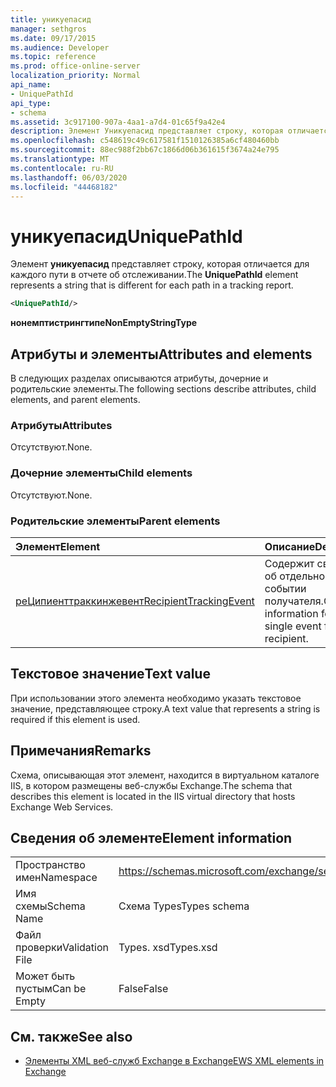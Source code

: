 ```yaml
---
title: уникуепасид
manager: sethgros
ms.date: 09/17/2015
ms.audience: Developer
ms.topic: reference
ms.prod: office-online-server
localization_priority: Normal
api_name:
- UniquePathId
api_type:
- schema
ms.assetid: 3c917100-907a-4aa1-a7d4-01c65f9a42e4
description: Элемент Уникуепасид представляет строку, которая отличается для каждого пути в отчете об отслеживании.
ms.openlocfilehash: c548619c49c617581f1510126385a6cf480460bb
ms.sourcegitcommit: 88ec988f2bb67c1866d06b361615f3674a24e795
ms.translationtype: MT
ms.contentlocale: ru-RU
ms.lasthandoff: 06/03/2020
ms.locfileid: "44468182"
---
```

# <a name="uniquepathid"></a><span data-ttu-id="30e8e-103">уникуепасид</span><span class="sxs-lookup"><span data-stu-id="30e8e-103">UniquePathId</span></span>

<span data-ttu-id="30e8e-104">Элемент **уникуепасид** представляет строку, которая отличается для каждого пути в отчете об отслеживании.</span><span class="sxs-lookup"><span data-stu-id="30e8e-104">The **UniquePathId** element represents a string that is different for each path in a tracking report.</span></span> 
  
```XML
<UniquePathId/>
```

 <span data-ttu-id="30e8e-105">**нонемптистрингтипе**</span><span class="sxs-lookup"><span data-stu-id="30e8e-105">**NonEmptyStringType**</span></span>
## <a name="attributes-and-elements"></a><span data-ttu-id="30e8e-106">Атрибуты и элементы</span><span class="sxs-lookup"><span data-stu-id="30e8e-106">Attributes and elements</span></span>

<span data-ttu-id="30e8e-107">В следующих разделах описываются атрибуты, дочерние и родительские элементы.</span><span class="sxs-lookup"><span data-stu-id="30e8e-107">The following sections describe attributes, child elements, and parent elements.</span></span>
  
### <a name="attributes"></a><span data-ttu-id="30e8e-108">Атрибуты</span><span class="sxs-lookup"><span data-stu-id="30e8e-108">Attributes</span></span>

<span data-ttu-id="30e8e-109">Отсутствуют.</span><span class="sxs-lookup"><span data-stu-id="30e8e-109">None.</span></span>
  
### <a name="child-elements"></a><span data-ttu-id="30e8e-110">Дочерние элементы</span><span class="sxs-lookup"><span data-stu-id="30e8e-110">Child elements</span></span>

<span data-ttu-id="30e8e-111">Отсутствуют.</span><span class="sxs-lookup"><span data-stu-id="30e8e-111">None.</span></span>
  
### <a name="parent-elements"></a><span data-ttu-id="30e8e-112">Родительские элементы</span><span class="sxs-lookup"><span data-stu-id="30e8e-112">Parent elements</span></span>

|<span data-ttu-id="30e8e-113">**Элемент**</span><span class="sxs-lookup"><span data-stu-id="30e8e-113">**Element**</span></span>|<span data-ttu-id="30e8e-114">**Описание**</span><span class="sxs-lookup"><span data-stu-id="30e8e-114">**Description**</span></span>|
|:-----|:-----|
|[<span data-ttu-id="30e8e-115">реЦипиенттраккинжевент</span><span class="sxs-lookup"><span data-stu-id="30e8e-115">RecipientTrackingEvent</span></span>](recipienttrackingevent.md) <br/> |<span data-ttu-id="30e8e-116">Содержит сведения об отдельном событии получателя.</span><span class="sxs-lookup"><span data-stu-id="30e8e-116">Contains information for a single event for a recipient.</span></span>  <br/> |
   
## <a name="text-value"></a><span data-ttu-id="30e8e-117">Текстовое значение</span><span class="sxs-lookup"><span data-stu-id="30e8e-117">Text value</span></span>

<span data-ttu-id="30e8e-118">При использовании этого элемента необходимо указать текстовое значение, представляющее строку.</span><span class="sxs-lookup"><span data-stu-id="30e8e-118">A text value that represents a string is required if this element is used.</span></span>
  
## <a name="remarks"></a><span data-ttu-id="30e8e-119">Примечания</span><span class="sxs-lookup"><span data-stu-id="30e8e-119">Remarks</span></span>

<span data-ttu-id="30e8e-120">Схема, описывающая этот элемент, находится в виртуальном каталоге IIS, в котором размещены веб-службы Exchange.</span><span class="sxs-lookup"><span data-stu-id="30e8e-120">The schema that describes this element is located in the IIS virtual directory that hosts Exchange Web Services.</span></span>
  
## <a name="element-information"></a><span data-ttu-id="30e8e-121">Сведения об элементе</span><span class="sxs-lookup"><span data-stu-id="30e8e-121">Element information</span></span>

|||
|:-----|:-----|
|<span data-ttu-id="30e8e-122">Пространство имен</span><span class="sxs-lookup"><span data-stu-id="30e8e-122">Namespace</span></span>  <br/> |https://schemas.microsoft.com/exchange/services/2006/types  <br/> |
|<span data-ttu-id="30e8e-123">Имя схемы</span><span class="sxs-lookup"><span data-stu-id="30e8e-123">Schema Name</span></span>  <br/> |<span data-ttu-id="30e8e-124">Схема Types</span><span class="sxs-lookup"><span data-stu-id="30e8e-124">Types schema</span></span>  <br/> |
|<span data-ttu-id="30e8e-125">Файл проверки</span><span class="sxs-lookup"><span data-stu-id="30e8e-125">Validation File</span></span>  <br/> |<span data-ttu-id="30e8e-126">Types. xsd</span><span class="sxs-lookup"><span data-stu-id="30e8e-126">Types.xsd</span></span>  <br/> |
|<span data-ttu-id="30e8e-127">Может быть пустым</span><span class="sxs-lookup"><span data-stu-id="30e8e-127">Can be Empty</span></span>  <br/> |<span data-ttu-id="30e8e-128">False</span><span class="sxs-lookup"><span data-stu-id="30e8e-128">False</span></span>  <br/> |
   
## <a name="see-also"></a><span data-ttu-id="30e8e-129">См. также</span><span class="sxs-lookup"><span data-stu-id="30e8e-129">See also</span></span>



- [<span data-ttu-id="30e8e-130">Элементы XML веб-служб Exchange в Exchange</span><span class="sxs-lookup"><span data-stu-id="30e8e-130">EWS XML elements in Exchange</span></span>](ews-xml-elements-in-exchange.md)

